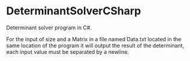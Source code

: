 # DeterminantSolverCSharp
Determinant solver program in C#.

For the input of size and a Matrix in a file named Data.txt located in the same location of the program it will output the result of the determinant, each input value must be separated by a newline. 

